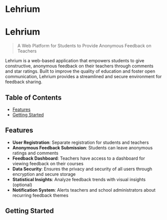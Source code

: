 # Lehrium
# Lehrium

> A Web Platform for Students to Provide Anonymous Feedback on Teachers

Lehrium is a web-based application that empowers students to give constructive, anonymous feedback on their teachers through comments and star ratings. Built to improve the quality of education and foster open communication, Lehrium provides a streamlined and secure environment for feedback sharing.

## Table of Contents

- [Features](#features)
- [Getting Started](#getting-started)


## Features

- **User Registration**: Separate registration for students and teachers
- **Anonymous Feedback Submission**: Students can leave anonymous ratings and comments
- **Feedback Dashboard**: Teachers have access to a dashboard for viewing feedback on their courses
- **Data Security**: Ensures the privacy and security of all users through encryption and secure storage
- **Statistical Insights**: Analyze feedback trends with visual insights (optional)
- **Notification System**: Alerts teachers and school administrators about recurring feedback themes

## Getting Started

